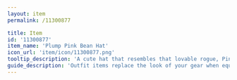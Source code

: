 ```yaml
---
layout: item
permalink: /11300877

title: Item
id: '11300877'
item_name: 'Plump Pink Bean Hat'
icon_url: 'item/icon/11300877.png'
tooltip_description: 'A cute hat that resembles that lovable rogue, Pink Bean.'
guide_description: 'Outfit items replace the look of your gear when equipped.'
---
```

